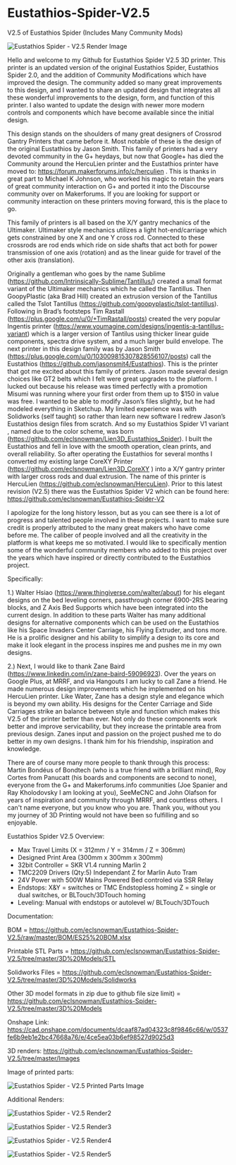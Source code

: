 # Eustathios-Spider-V2.5
V2.5 of Eustathios Spider (Includes Many Community Mods)

![Eustathios Spider - V2.5 Render Image](https://github.com/eclsnowman/Eustathios-Spider-V2.5/raw/master/Images/Front%20Right.png)

Hello and welcome to my Github for Eustathios Spider V2.5 3D printer. This printer is an updated version of the original Eustathios Spider, Eustathios Spider 2.0, and the addition of Community Modifications which have improved the design. The community added so many great improvements to this design, and I wanted to share an updated design that integrates all these wonderful improvements to the design, form, and function of this printer. I also wanted to update the design with newer more modern controls and components which have become available since the initial design.

This design stands on the shoulders of many great designers of Crossrod Gantry Printers that came before it. Most notable of these is the design of the original Eustathios by Jason Smith. This family of printers had a very devoted community in the G+ heydays, but now that Google+ has died the Community around the HercuLien printer and the Eustathios printer have moved to: https://forum.makerforums.info/c/herculien . This is thanks in great part to Michael K Johnson, who worked his magic to retain the years of great community interaction on G+ and ported it into the Discourse community over on Makerforums. If you are looking for support or community interaction on these printers moving forward, this is the place to go.

This family of printers is all based on the X/Y gantry mechanics of the Ultimaker. Ultimaker style mechanics utilizes a light hot-end/carriage which gets constrained by one X and one Y cross rod. Connected to these crossrods are rod ends which ride on side shafts that act both for power transmission of one axis (rotation) and as the linear guide for travel of the other axis (translation).

 Originally a gentleman who goes by the name Sublime (https://github.com/Intrinsically-Sublime/Tantillus/) created a small format variant of the Ultimaker mechanics which he called the Tantillus. Then GoopyPlastic (aka Brad Hill) created an extrusion version of the Tantillus called the Tslot Tantillus (https://github.com/goopyplastic/tslot-tantillus). Following in Brad’s footsteps Tim Rastall (https://plus.google.com/u/0/+TimRastall/posts) created the very popular Ingentis printer (https://www.youmagine.com/designs/ingentis-a-tantillus-variant) which is a larger version of Tantilus using thicker linear guide components, spectra drive system, and a much larger build envelope. The next printer in this design family was by Jason Smith (https://plus.google.com/u/0/103009815307828556107/posts) call the Eustathios (https://github.com/jasonsmit4/Eustathios). This is the printer that got me excited about this family of printers. Jason made several design choices like GT2 belts which I felt were great upgrades to the platform. I lucked out because his release was timed perfectly with a promotion Misumi was running where your first order from them up to $150 in value was free. I wanted to be able to modify Jason’s files slightly, but he had modeled everything in Sketchup. My limited experience was with Solidworks (self taught) so rather than learn new software I redrew Jason’s Eustathios design files from scratch. And so my Eustathios Spider V1 variant , named due to the color scheme, was born (https://github.com/eclsnowman/Lien3D_Eustathios_Spider). I built the Eustathios and fell in love with the smooth operation, clean prints, and overall reliability. So after operating the Eustathios for several months I converted my existing large CoreXY Printer (https://github.com/eclsnowman/Lien3D_CoreXY ) into a X/Y gantry printer with larger cross rods and dual extrusion. The name of this printer is HercuLien (https://github.com/eclsnowman/HercuLien). Prior to this latest revision (V2.5) there was the Eustathios Spider V2 which can be found here: https://github.com/eclsnowman/Eustathios-Spider-V2

I apologize for the long history lesson, but as you can see there is a lot of progress and talented people involved in these projects. I want to make sure credit is properly attributed to the many great makers who have come before me. The caliber of people involved and all the creativity in the platform is what keeps me so motivated. I would like to specifically mention some of the wonderful community members who added to this project over the years which have inspired or directly contributed to the Eustathios project. 

Specifically:

1.) Walter Hsiao (https://www.thingiverse.com/walter/about) for his elegant designs on the bed leveling corners, passthrough corner 6900-2RS bearing blocks, and Z Axis Bed Supports which have been integrated into the current design. In addition to these parts Walter has many additional designs for alternative components which can be used on the Eustathios like his Space Invaders Center Carriage, his Flying Extruder, and tons more. He is a prolific designer and his ability to simplify a design to its core and make it look elegant in the process inspires me and pushes me in my own designs. 

2.) Next, I would like to thank Zane Baird (https://www.linkedin.com/in/zane-baird-59096923). Over the years on Google Plus, at MRRF, and via Hangouts I am lucky to call Zane a friend. He made numerous design improvements which he implemented on his HercuLien printer. Like Water, Zane has a design style and elegance which is beyond my own ability. His designs for the Center Carriage and Side Carriages strike an balance between style and function which makes this V2.5 of the printer better than ever. Not only do these components work better and improve servicability, but they increase the printable area from previous design. Zanes input and passion on the project pushed me to do better in my own designs. I thank him for his friendship, inspiration and knowledge.

There are of course many more people to thank through this process: Martin Bondéus of Bondtech (who is a true friend with a brilliant mind), Roy Cortes from Panucatt (his boards and components are second to none), everyone from the G+ and Makerforums.info communities (Joe Spanier and Ray Kholodovsky I am looking at you), SeeMeCNC and John Olafson for years of inspiration and community through MRRF, and countless others. I can't name everyone, but you know who you are. Thank you, without you my journey of 3D Printing would not have been so fulfilling and so enjoyable.

Eustathios Spider V2.5 Overview:

* Max Travel Limits (X = 312mm / Y = 314mm / Z = 306mm)
* Designed Print Area (300mm x 300mm x 300mm)
* 32bit Controller = SKR V1.4 running Marlin 2
* TMC2209 Drivers (Qty:5) Independant Z for Marlin Auto Tram
* 24V Power with 500W Mains Powered Bed controled via SSR Relay
* Endstops:
   X&Y = switches or TMC Endstopless homing
   Z = single or dual switches, or BLTouch/3DTouch homing
* Leveling:
   Manual with endstops or autolevel w/ BLTouch/3DTouch

Documentation:

BOM = https://github.com/eclsnowman/Eustathios-Spider-V2.5/raw/master/BOM/ES25%20BOM.xlsx

Printable STL Parts = https://github.com/eclsnowman/Eustathios-Spider-V2.5/tree/master/3D%20Models/STL

Solidworks Files = https://github.com/eclsnowman/Eustathios-Spider-V2.5/tree/master/3D%20Models/Solidworks

Other 3D model formats in zip due to github file size limit) = https://github.com/eclsnowman/Eustathios-Spider-V2.5/tree/master/3D%20Models

Onshape Link: https://cad.onshape.com/documents/dcaaf87ad04323c8f9846c66/w/0537fe6b9eb1e2bc47668a76/e/4ce5ea03b6ef98527d9025d3

3D renders: https://github.com/eclsnowman/Eustathios-Spider-V2.5/tree/master/Images

Image of printed parts:

![Eustathios Spider - V2.5 Printed Parts Image](https://github.com/eclsnowman/Eustathios-Spider-V2.5/raw/master/Images/Printed_Parts%20(1).jpg)

Additional Renders:

![Eustathios Spider - V2.5 Render2](https://github.com/eclsnowman/Eustathios-Spider-V2.5/raw/master/Images/Front%20Left.png)

![Eustathios Spider - V2.5 Render3](https://github.com/eclsnowman/Eustathios-Spider-V2.5/raw/master/Images/Back%20Left.png)

![Eustathios Spider - V2.5 Render4](https://github.com/eclsnowman/Eustathios-Spider-V2.5/raw/master/Images/Back%20Right.png)

![Eustathios Spider - V2.5 Render5](https://github.com/eclsnowman/Eustathios-Spider-V2.5/raw/master/Images/Bottom%20Angled.png)

